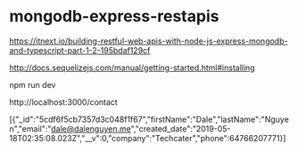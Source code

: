 # mongodb-express-restapis

https://itnext.io/building-restful-web-apis-with-node-js-express-mongodb-and-typescript-part-1-2-195bdaf129cf

http://docs.sequelizejs.com/manual/getting-started.html#installing


npm run dev


http://localhost:3000/contact

[{"_id":"5cdf6f5cb7357d3c048f1f67","firstName":"Dale","lastName":"Nguyen","email":"dale@dalenguyen.me","created_date":"2019-05-18T02:35:08.023Z","__v":0,"company":"Techcater","phone":64766207771}]
